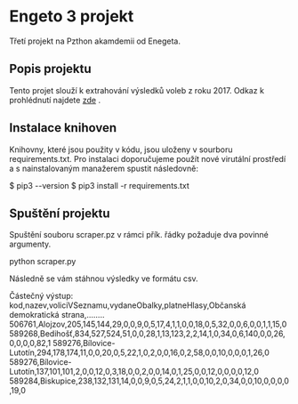 # Engeto 3 projekt

Třetí projekt na Pzthon akamdemii od Enegeta.

## Popis projektu

Tento projet slouží k extrahování výsledků voleb z roku 2017. Odkaz k prohlédnutí najdete [zde](https://github.com/Pavlick-tech/scraping/blob/main/scraper.py) .

## Instalace knihoven

Knihovny, které jsou použity v kódu, jsou uloženy v sourboru requirements.txt. Pro instalaci doporučujeme použít nové virutální prostředí a s nainstalovaným manažerem spustit následovně:

$ pip3 --version
$ pip3 install -r requirements.txt

## Spuštění projektu
Spuštění souboru scraper.pz v rámci přík. řádky požaduje dva povinné argumenty.

python scraper.py <odkaz-uzemniho-celku> <vysledny-soubor>

Následně se vám stáhnou výsledky ve formátu csv.
  
Částečný výstup:
kod,nazev,voliciVSeznamu,vydaneObalky,platneHlasy,Občanská demokratická strana,........
506761,Alojzov,205,145,144,29,0,0,9,0,5,17,4,1,1,0,0,18,0,5,32,0,0,6,0,0,1,1,15,0
589268,Bedihošť,834,527,524,51,0,0,28,1,13,123,2,2,14,1,0,34,0,6,140,0,0,26,0,0,0,0,82,1
589276,Bílovice-Lutotín,294,178,174,11,0,0,20,0,5,22,1,0,2,0,0,16,0,2,58,0,0,10,0,0,0,1,26,0
589276,Bílovice-Lutotín,137,101,101,2,0,0,12,0,3,18,0,0,2,0,0,14,0,1,25,0,0,12,0,0,0,0,12,0
589284,Biskupice,238,132,131,14,0,0,9,0,5,24,2,1,1,0,0,10,2,0,34,0,0,10,0,0,0,0,19,0
  


